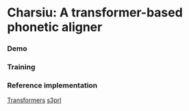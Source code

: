 # Charsiu: A transformer-based phonetic aligner

### Demo



### Training


### Reference implementation
[Transformers](https://huggingface.co/transformers/)
[s3prl](https://github.com/s3prl/s3prl)
